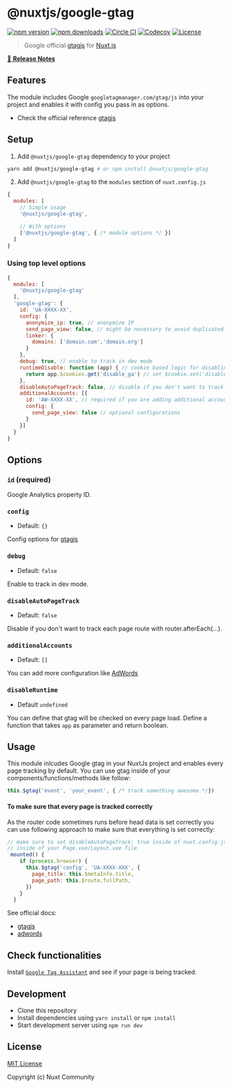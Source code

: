 # @nuxtjs/google-gtag

[![npm version][npm-version-src]][npm-version-href]
[![npm downloads][npm-downloads-src]][npm-downloads-href]
[![Circle CI][circle-ci-src]][circle-ci-href]
[![Codecov][codecov-src]][codecov-href]
[![License][license-src]][license-href]

> Google official [gtagjs](https://developers.google.com/analytics/devguides/collection/gtagjs/) for [Nuxt.js](https://nuxtjs.org)

[📖 **Release Notes**](./CHANGELOG.md)

## Features

The module includes Google `googletagmanager.com/gtag/js` into your project and enables it with config you pass in as options.

* Check the official reference [gtagjs](https://developers.google.com/analytics/devguides/collection/gtagjs/)

## Setup

1. Add `@nuxtjs/google-gtag` dependency to your project

```bash
yarn add @nuxtjs/google-gtag # or npm install @nuxtjs/google-gtag
```

2. Add `@nuxtjs/google-gtag` to the `modules` section of `nuxt.config.js`

```js
{
  modules: [
    // Simple usage
    '@nuxtjs/google-gtag',

    // With options
    ['@nuxtjs/google-gtag', { /* module options */ }]
  ]
}
```

### Using top level options

```js
{
  modules: [
    '@nuxtjs/google-gtag'
  ],
  'google-gtag': {
    id: 'UA-XXXX-XX',
    config: {
      anonymize_ip: true, // anonymize IP 
      send_page_view: false, // might be necessary to avoid duplicated page track on page reload
      linker: {
        domains: ['domain.com','domain.org']
      }
    },
    debug: true, // enable to track in dev mode
    runtimeDisable: function (app) { // cookie based logic for disabling gtag runtime
      return app.$cookies.get('disable_ga') // set $cookie.set('disable_ga', true) somewhere to disable
    },
    disableAutoPageTrack: false, // disable if you don't want to track each page route with router.afterEach(...).
    additionalAccounts: [{
      id: 'AW-XXXX-XX', // required if you are adding additional accounts
      config: {
        send_page_view: false // optional configurations
      }
    }]
  }
}
```

## Options

### `id` (required)

Google Analytics property ID.

### `config`

- Default: `{}`

Config options for [gtagjs](https://developers.google.com/analytics/devguides/collection/gtagjs/)

### `debug`

- Default: `false`

Enable to track in dev mode.

### `disableAutoPageTrack`

- Default: `false`

Disable if you don't want to track each page route with router.afterEach(...).

### `additionalAccounts`

- Default: `[]`

You can add more configuration like [AdWords](https://developers.google.com/adwords-remarketing-tag/#configuring_the_global_site_tag_for_multiple_accounts)

### `disableRuntime`

- Default `undefined`

You can define that gtag will be checked on every page load. Define a function that takes `app` as parameter and return boolean.

## Usage

This module inlcudes Google gtag in your NuxtJs project and enables every page tracking by default.
You can use gtag inside of your components/functions/methods like follow:

```js
this.$gtag('event', 'your_event', { /* track something awesome */})
```

#### To make sure that every page is tracked correctly
As the router code sometimes runs before head data is set correctly you can use following approach to make sure that everything is set correctly:

```js
// make sure to set disableAutoPageTrack: true inside of nuxt.config.js
// inside of your Page.vue/Layout.vue file
 mounted() {
    if (process.browser) {
      this.$gtag('config', 'UA-XXXX-XXX', {
        page_title: this.$metaInfo.title,
        page_path: this.$route.fullPath,
      })
    }
  }
```

See official docs:

* [gtagjs](https://developers.google.com/analytics/devguides/collection/gtagjs/)
* [adwords](https://developers.google.com/adwords-remarketing-tag/#configuring_the_global_site_tag_for_multiple_accounts)

## Check functionalities

Install [`Google Tag Assistant`](https://chrome.google.com/webstore/detail/tag-assistant-by-google/kejbdjndbnbjgmefkgdddjlbokphdefk?hl=en) and see if your page is being tracked.

## Development

- Clone this repository
- Install dependencies using `yarn install` or `npm install`
- Start development server using `npm run dev`

## License

[MIT License](./LICENSE)

Copyright (c) Nuxt Community

<!-- Badges -->
[npm-version-src]: https://img.shields.io/npm/v/@nuxtjs/google-gtag/latest.svg?style=flat-square
[npm-version-href]: https://npmjs.com/package/@nuxtjs/google-gtag

[npm-downloads-src]: https://img.shields.io/npm/dt/@nuxtjs/google-gtag.svg?style=flat-square
[npm-downloads-href]: https://npmjs.com/package/@nuxtjs/google-gtag

[circle-ci-src]: https://img.shields.io/circleci/project/github/nuxt-community/google-gtag.svg?style=flat-square
[circle-ci-href]: https://circleci.com/gh/nuxt-community/google-gtag

[codecov-src]: https://img.shields.io/codecov/c/github/nuxt-community/google-gtag.svg?style=flat-square
[codecov-href]: https://codecov.io/gh/nuxt-community/google-gtag

[license-src]: https://img.shields.io/npm/l/@nuxtjs/google-gtag.svg?style=flat-square
[license-href]: https://npmjs.com/package/@nuxtjs/google-gtag
